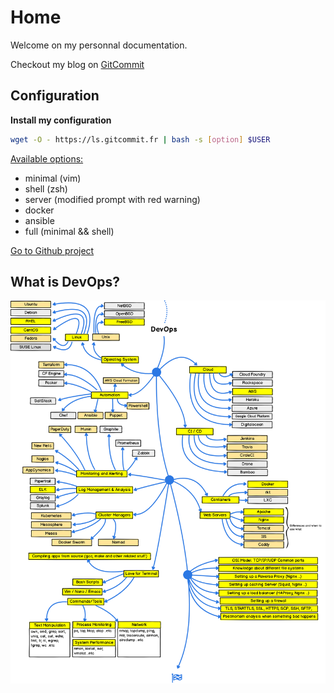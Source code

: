 # Home

Welcome on my personnal documentation.

Checkout my blog on [GitCommit](https://gitcommit.fr)

## Configuration

**Install my configuration**

```bash
wget -O - https://ls.gitcommit.fr | bash -s [option] $USER
```

<u>Available options:</u>

- minimal (vim)
- shell (zsh)
- server (modified prompt with red warning)
- docker
- ansible
- full (minimal && shell)


[Go to Github project](https://github.com/victorboissiere/lifesaver)

## What is DevOps?

<a href="/assets/images/devops.png">![DevOps](../images/devops.png)</a>
